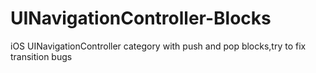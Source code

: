 # UINavigationController-Blocks
 iOS UINavigationController category with push and pop blocks,try to fix transition bugs
